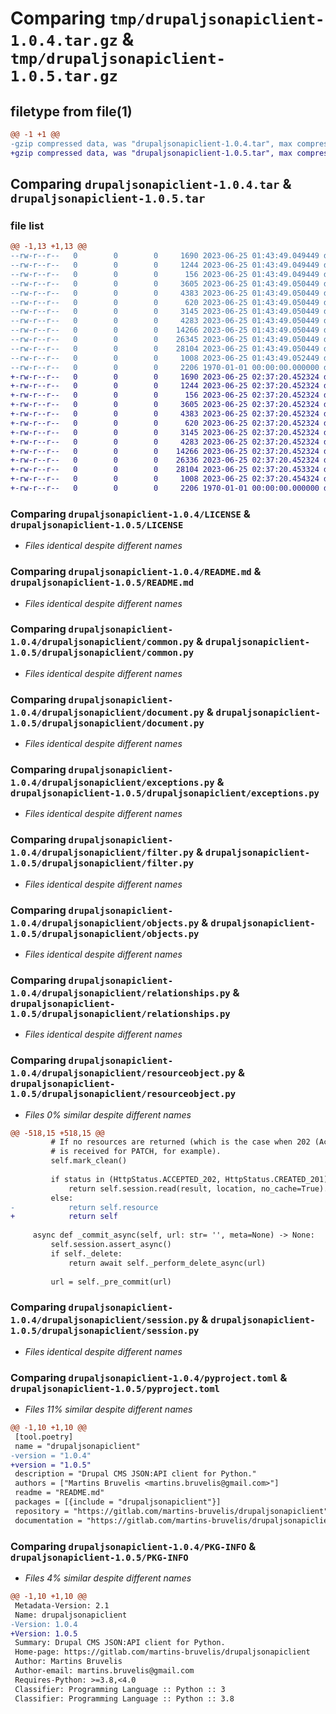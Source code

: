 # Comparing `tmp/drupaljsonapiclient-1.0.4.tar.gz` & `tmp/drupaljsonapiclient-1.0.5.tar.gz`

## filetype from file(1)

```diff
@@ -1 +1 @@
-gzip compressed data, was "drupaljsonapiclient-1.0.4.tar", max compression
+gzip compressed data, was "drupaljsonapiclient-1.0.5.tar", max compression
```

## Comparing `drupaljsonapiclient-1.0.4.tar` & `drupaljsonapiclient-1.0.5.tar`

### file list

```diff
@@ -1,13 +1,13 @@
--rw-r--r--   0        0        0     1690 2023-06-25 01:43:49.049449 drupaljsonapiclient-1.0.4/LICENSE
--rw-r--r--   0        0        0     1244 2023-06-25 01:43:49.049449 drupaljsonapiclient-1.0.4/README.md
--rw-r--r--   0        0        0      156 2023-06-25 01:43:49.049449 drupaljsonapiclient-1.0.4/drupaljsonapiclient/__init__.py
--rw-r--r--   0        0        0     3605 2023-06-25 01:43:49.050449 drupaljsonapiclient-1.0.4/drupaljsonapiclient/common.py
--rw-r--r--   0        0        0     4383 2023-06-25 01:43:49.050449 drupaljsonapiclient-1.0.4/drupaljsonapiclient/document.py
--rw-r--r--   0        0        0      620 2023-06-25 01:43:49.050449 drupaljsonapiclient-1.0.4/drupaljsonapiclient/exceptions.py
--rw-r--r--   0        0        0     3145 2023-06-25 01:43:49.050449 drupaljsonapiclient-1.0.4/drupaljsonapiclient/filter.py
--rw-r--r--   0        0        0     4283 2023-06-25 01:43:49.050449 drupaljsonapiclient-1.0.4/drupaljsonapiclient/objects.py
--rw-r--r--   0        0        0    14266 2023-06-25 01:43:49.050449 drupaljsonapiclient-1.0.4/drupaljsonapiclient/relationships.py
--rw-r--r--   0        0        0    26345 2023-06-25 01:43:49.050449 drupaljsonapiclient-1.0.4/drupaljsonapiclient/resourceobject.py
--rw-r--r--   0        0        0    28104 2023-06-25 01:43:49.050449 drupaljsonapiclient-1.0.4/drupaljsonapiclient/session.py
--rw-r--r--   0        0        0     1008 2023-06-25 01:43:49.052449 drupaljsonapiclient-1.0.4/pyproject.toml
--rw-r--r--   0        0        0     2206 1970-01-01 00:00:00.000000 drupaljsonapiclient-1.0.4/PKG-INFO
+-rw-r--r--   0        0        0     1690 2023-06-25 02:37:20.452324 drupaljsonapiclient-1.0.5/LICENSE
+-rw-r--r--   0        0        0     1244 2023-06-25 02:37:20.452324 drupaljsonapiclient-1.0.5/README.md
+-rw-r--r--   0        0        0      156 2023-06-25 02:37:20.452324 drupaljsonapiclient-1.0.5/drupaljsonapiclient/__init__.py
+-rw-r--r--   0        0        0     3605 2023-06-25 02:37:20.452324 drupaljsonapiclient-1.0.5/drupaljsonapiclient/common.py
+-rw-r--r--   0        0        0     4383 2023-06-25 02:37:20.452324 drupaljsonapiclient-1.0.5/drupaljsonapiclient/document.py
+-rw-r--r--   0        0        0      620 2023-06-25 02:37:20.452324 drupaljsonapiclient-1.0.5/drupaljsonapiclient/exceptions.py
+-rw-r--r--   0        0        0     3145 2023-06-25 02:37:20.452324 drupaljsonapiclient-1.0.5/drupaljsonapiclient/filter.py
+-rw-r--r--   0        0        0     4283 2023-06-25 02:37:20.452324 drupaljsonapiclient-1.0.5/drupaljsonapiclient/objects.py
+-rw-r--r--   0        0        0    14266 2023-06-25 02:37:20.452324 drupaljsonapiclient-1.0.5/drupaljsonapiclient/relationships.py
+-rw-r--r--   0        0        0    26336 2023-06-25 02:37:20.452324 drupaljsonapiclient-1.0.5/drupaljsonapiclient/resourceobject.py
+-rw-r--r--   0        0        0    28104 2023-06-25 02:37:20.453324 drupaljsonapiclient-1.0.5/drupaljsonapiclient/session.py
+-rw-r--r--   0        0        0     1008 2023-06-25 02:37:20.454324 drupaljsonapiclient-1.0.5/pyproject.toml
+-rw-r--r--   0        0        0     2206 1970-01-01 00:00:00.000000 drupaljsonapiclient-1.0.5/PKG-INFO
```

### Comparing `drupaljsonapiclient-1.0.4/LICENSE` & `drupaljsonapiclient-1.0.5/LICENSE`

 * *Files identical despite different names*

### Comparing `drupaljsonapiclient-1.0.4/README.md` & `drupaljsonapiclient-1.0.5/README.md`

 * *Files identical despite different names*

### Comparing `drupaljsonapiclient-1.0.4/drupaljsonapiclient/common.py` & `drupaljsonapiclient-1.0.5/drupaljsonapiclient/common.py`

 * *Files identical despite different names*

### Comparing `drupaljsonapiclient-1.0.4/drupaljsonapiclient/document.py` & `drupaljsonapiclient-1.0.5/drupaljsonapiclient/document.py`

 * *Files identical despite different names*

### Comparing `drupaljsonapiclient-1.0.4/drupaljsonapiclient/exceptions.py` & `drupaljsonapiclient-1.0.5/drupaljsonapiclient/exceptions.py`

 * *Files identical despite different names*

### Comparing `drupaljsonapiclient-1.0.4/drupaljsonapiclient/filter.py` & `drupaljsonapiclient-1.0.5/drupaljsonapiclient/filter.py`

 * *Files identical despite different names*

### Comparing `drupaljsonapiclient-1.0.4/drupaljsonapiclient/objects.py` & `drupaljsonapiclient-1.0.5/drupaljsonapiclient/objects.py`

 * *Files identical despite different names*

### Comparing `drupaljsonapiclient-1.0.4/drupaljsonapiclient/relationships.py` & `drupaljsonapiclient-1.0.5/drupaljsonapiclient/relationships.py`

 * *Files identical despite different names*

### Comparing `drupaljsonapiclient-1.0.4/drupaljsonapiclient/resourceobject.py` & `drupaljsonapiclient-1.0.5/drupaljsonapiclient/resourceobject.py`

 * *Files 0% similar despite different names*

```diff
@@ -518,15 +518,15 @@
         # If no resources are returned (which is the case when 202 (Accepted)
         # is received for PATCH, for example).
         self.mark_clean()
 
         if status in (HttpStatus.ACCEPTED_202, HttpStatus.CREATED_201):
             return self.session.read(result, location, no_cache=True).resource
         else:
-            return self.resource
+            return self
 
     async def _commit_async(self, url: str= '', meta=None) -> None:
         self.session.assert_async()
         if self._delete:
             return await self._perform_delete_async(url)
 
         url = self._pre_commit(url)
```

### Comparing `drupaljsonapiclient-1.0.4/drupaljsonapiclient/session.py` & `drupaljsonapiclient-1.0.5/drupaljsonapiclient/session.py`

 * *Files identical despite different names*

### Comparing `drupaljsonapiclient-1.0.4/pyproject.toml` & `drupaljsonapiclient-1.0.5/pyproject.toml`

 * *Files 11% similar despite different names*

```diff
@@ -1,10 +1,10 @@
 [tool.poetry]
 name = "drupaljsonapiclient"
-version = "1.0.4"
+version = "1.0.5"
 description = "Drupal CMS JSON:API client for Python."
 authors = ["Martins Bruvelis <martins.bruvelis@gmail.com>"]
 readme = "README.md"
 packages = [{include = "drupaljsonapiclient"}]
 repository = "https://gitlab.com/martins-bruvelis/drupaljsonapiclient"
 documentation = "https://gitlab.com/martins-bruvelis/drupaljsonapiclient/-/blob/main/README.md"
```

### Comparing `drupaljsonapiclient-1.0.4/PKG-INFO` & `drupaljsonapiclient-1.0.5/PKG-INFO`

 * *Files 4% similar despite different names*

```diff
@@ -1,10 +1,10 @@
 Metadata-Version: 2.1
 Name: drupaljsonapiclient
-Version: 1.0.4
+Version: 1.0.5
 Summary: Drupal CMS JSON:API client for Python.
 Home-page: https://gitlab.com/martins-bruvelis/drupaljsonapiclient
 Author: Martins Bruvelis
 Author-email: martins.bruvelis@gmail.com
 Requires-Python: >=3.8,<4.0
 Classifier: Programming Language :: Python :: 3
 Classifier: Programming Language :: Python :: 3.8
```


